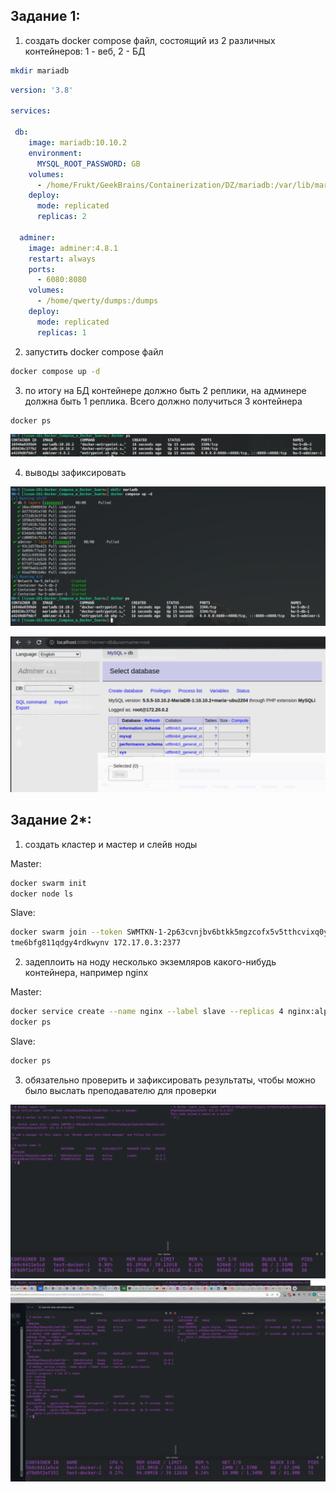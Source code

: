 ## Задание 1:
1) создать docker compose файл, состоящий из 2 различных контейнеров: 1 - веб, 2 - БД

```sh
mkdir mariadb
```

```yaml
version: '3.8'

services:

 db:
    image: mariadb:10.10.2
    environment:
      MYSQL_ROOT_PASSWORD: GB
    volumes:
      - /home/Frukt/GeekBrains/Containerization/DZ/mariadb:/var/lib/mariadb
    deploy:
      mode: replicated
      replicas: 2

  adminer:
    image: adminer:4.8.1
    restart: always
    ports:
      - 6080:8080
    volumes:
      - /home/qwerty/dumps:/dumps
    deploy:
      mode: replicated
      replicas: 1
```

2) запустить docker compose файл

```sh
docker compose up -d
```

3) по итогу на БД контейнере должно быть 2 реплики, на админере должна быть 1 реплика. Всего должно получиться 3 контейнера

```sh
docker ps
```

![Alt text](Screenshot_20230702_224726.png)

4) выводы зафиксировать

![Alt text](Screenshot_20230702_224311.png)

![Alt text](Screenshot_20230702_224829.png)

## Задание 2*:
1) создать кластер и мастер и слейв ноды

Master:
```sh
docker swarm init
docker node ls
```
Slave:
```sh
docker swarm join --token SWMTKN-1-2p63cvnjbv6btkk5mgzcofx5v5tthcvixq0ylhlrwsgaelnwv3-3nz
tme6bfg811qdgy4rdkwynv 172.17.0.3:2377
```


2) задеплоить на ноду несколько экземляров какого-нибудь контейнера, например nginx

Master:
```sh
docker service create --name nginx --label slave --replicas 4 nginx:alpine
docker ps
```

Slave:
```sh
docker ps
```

3) обязательно проверить и зафиксировать результаты, чтобы можно было выслать преподавателю для проверки

![Alt text](Screenshot_20230703_235128.png)
![Alt text](Screenshot_20230704_000542.png)
